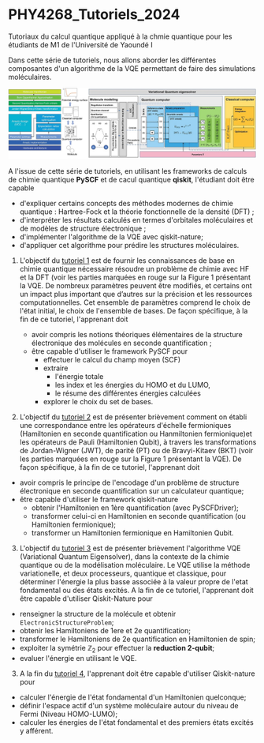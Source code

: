 # PHY4268_Tutoriels_2024
Tutoriaux du calcul quantique appliqué à la chmie quantique pour les étudiants de M1 de l'Université de Yaoundé I

Dans cette série de tutoriels, nous allons aborder les différentes composantes d'un algorithme de la VQE permettant de faire des simulations moléculaires.

![VQE_Flowchart_Tuto1.jpeg](./Graphics/VQE_Flowchart.jpeg)

A l'issue de cette série de tutoriels, en utilisant les frameworks de calculs de chimie quantique **PySCF** et de cacul quantique **qiskit**, l'étudiant doit être capable
* d'expliquer certains concepts des méthodes modernes de chimie quantique : Hartree-Fock et la théorie fonctionnelle de la densité (DFT) ;
* d'interpréter les résultats calculés en termes d'orbitales moléculaires et de modèles de structure électronique ;
* d'implémenter l'algorithme de la VQE avec qiskit-nature;
* d'appliquer cet algorithme pour prédire les structures moléculaires.

1. L'objectif du [tutoriel 1](https://github.com/NanaEngo/PHY4268_Tutoriels_2024/blob/main/PHY4248_%20Tutorial%201%20-%20Quantum%20Chemistry%20Modelling%20Basis_%20240425.ipynb) est de fournir les connaissances de base en chimie quantique nécessaire résoudre un problème de chimie avec HF et la DFT (voir les parties marquées en rouge sur la Figure 1 présentant la VQE. De nombreux paramètres peuvent être modifiés, et certains ont un impact plus important que d’autres sur la précision et les ressources computationnelles. Cet ensemble de paramètres comprend le choix de l'état initial, le choix de l'ensemble de bases. De façon spécifique, à la fin de ce tutoriel, l'apprenant doit
	* avoir compris les notions théoriques élémentaires de la structure électronique des molécules en seconde quantification ;
	* être capable d'utiliser le framework PySCF pour
		* effectuer le calcul du champ moyen (SCF)
		* extraire
			* l'énergie totale
			* les index et les énergies du HOMO et du LUMO,
			* le résume des différentes énergies calculées
		* explorer le choix du set de bases.


2. L'objectif du [tutoriel 2](https://github.com/NanaEngo/PHY4268_Tutoriels_2024/blob/main/PHY4248_%20Tutorial%202%20-%20Qiskit%20Qubit%20Hamiltonian_%20240510.ipynb) est de présenter brièvement comment on établi une correspondance entre les opérateurs d'échelle fermioniques (Hamiltonien en seconde quantification ou Hanmiltonien fermionique)et les opérateurs de Pauli (Hamiltonien Qubit), à travers les transformations de Jordan-Wigner (JWT), de parité (PT) ou de Bravyi-Kitaev (BKT) (voir les parties marquées en rouge sur la Figure 1 présentant la VQE). De façon spécifique, à la fin de ce tutoriel, l'apprenant doit
  * avoir compris le principe de l'encodage d'un problème de structure électronique en seconde quantification sur un calculateur quantique;
  * être capable d'utiliser le framework qiskit-nature
      * obtenir l'Hamiltonien en 1ère quantification (avec PySCFDriver);
      * transformer celui-ci en Hamiltonien en seconde quantification (ou Hamiltonien fermionique);
      * transformer un Hamiltonien fermionique en Hamiltonien Qubit.

 3. L'objectif du [tutoriel 3](https://github.com/NanaEngo/PHY4268_Tutoriels_2024/blob/main/PHY4248_%20Tutorial%203%20-%20Qiskit%20VQE_%20240510.ipynb) est de présenter brièvement l'algorithme VQE (Variational Quantum Eigensolver), dans la contexte de la chimie quantique ou de la modélisation moléculaire. Le VQE utilise la méthode variationelle, et deux processeurs, quantique et classique, pour déterminer l'énergie la plus basse associée à la valeur propre de l'etat fondamental ou des états excités. A la fin de ce tutoriel, l'apprenant doit être capable d'utiliser Qiskit-Nature pour
   * renseigner la structure de la molécule et obtenir `ElectronicStructureProblem`;
   * obtenir les Hamiltoniens de 1ere et 2e quantification;
   * transformer le Hamiltoniens de 2e quantification en Hamiltonien de spin;
   * exploiter la symétrie $\mathbb{Z}_2$ pour effectuer la **reduction 2-qubit**;
   * evaluer l'énergie en utilisant le VQE.

3. A la fin du [tutoriel 4](https://github.com/NanaEngo/PHY4268_Tutoriels_2024/blob/main/PHY4248_%20Tutorial%204%20-%20Qiskit%20VQE%20with%20active%20space_%20240511.ipynb), l'apprenant doit être capable d'utiliser Qiskit-nature pour
  * calculer l'énergie de l'état fondamental d'un Hamiltonien quelconque;
  * définir l'espace actif d'un système moléculaire autour du niveau de Fermi (Niveau HOMO-LUMO);
  * calculer les énergies de l'état fondamental et des premiers états excités y afférent.

